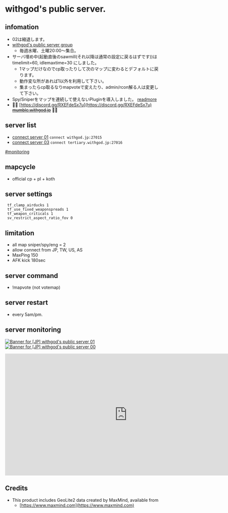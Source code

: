 # withgod's public server.

## infomation

* 02は縮退します。
* [withgod's public server group](https://steamcommunity.com/groups/withgod_public_server)
    * 毎週水曜、土曜20:00～集合。
* サーバ埋め中(起動直後のsawmill(それ以降は通常の設定に戻るはずです))は timelimit=60, idlemaxtime=30 にしました。
    * 1マップだけなのでcp取ったりして次のマップに変わるとデフォルトに戻ります。
    * 動作変な所があれば1以外を利用して下さい。
    * 集まったらcp取るなりmapvoteで変えたり、admin/rcon解る人は変更して下さい。
* Spy/Sniperをマップを連続して使えないPluginを導入しました。 [readmore](https://withgod.hatenablog.com/entry/2021/10/12/012116)
* 👋👋 [https://discord.gg/RXEFdeSx7u](https://discord.gg/RXEFdeSx7u)  <del>[mumble.withgod.jp](mumble://mumble.withgod.jp/)</del> 👋👋

## server list

* [connect server 01](steam://connect/withgod.jp:27015) `connect withgod.jp:27015`
* [connect server 03](steam://connect/tertiary.withgod.jp:27016) `connect tertiary.withgod.jp:27016`

[#monitoring](#server-monitoring)

## mapcycle

*  official cp + pl + koth

## server settings

```
 tf_clamp_airducks 1
 tf_use_fixed_weaponspreads 1
 tf_weapon_criticals 1
 sv_restrict_aspect_ratio_fov 0
```

## limitation

* all map sniper/spy/eng = 2
* allow connect from JP, TW, US, AS
* MaxPing 150
* AFK kick 180sec

## server command
* !mapvote (not votemap)

## server restart
* every 5am/pm.

## server monitoring

[![Banner for [JP] withgod's public server 01](https://cdn.battlemetrics.com/b/horizontal500x80px/12680881.png?foreground=%23EEEEEE&background=%23222222&lines=%23333333&linkColor=%231185ec&chartColor=%23FF0700)](https://www.battlemetrics.com/servers/tf2/12680881)
[![Banner for [JP] withgod's public server 00](https://cdn.battlemetrics.com/b/horizontal500x80px/12982431.png?foreground=%23EEEEEE&background=%23222222&lines=%23333333&linkColor=%231185ec&chartColor=%23FF0700)](https://www.battlemetrics.com/servers/tf2/12982431)

<iframe src="https://app.datadoghq.com/graph/embed?token=1caef6404c3de3c76a9a775be4b818257942569966d274b5930bc6d1d1bcb8b6&height=400&width=800&legend=true" width="800" height="400" frameborder="0"></iframe>

## Credits

* This product includes GeoLite2 data created by MaxMind, available from
    * [https://www.maxmind.com](https://www.maxmind.com)

